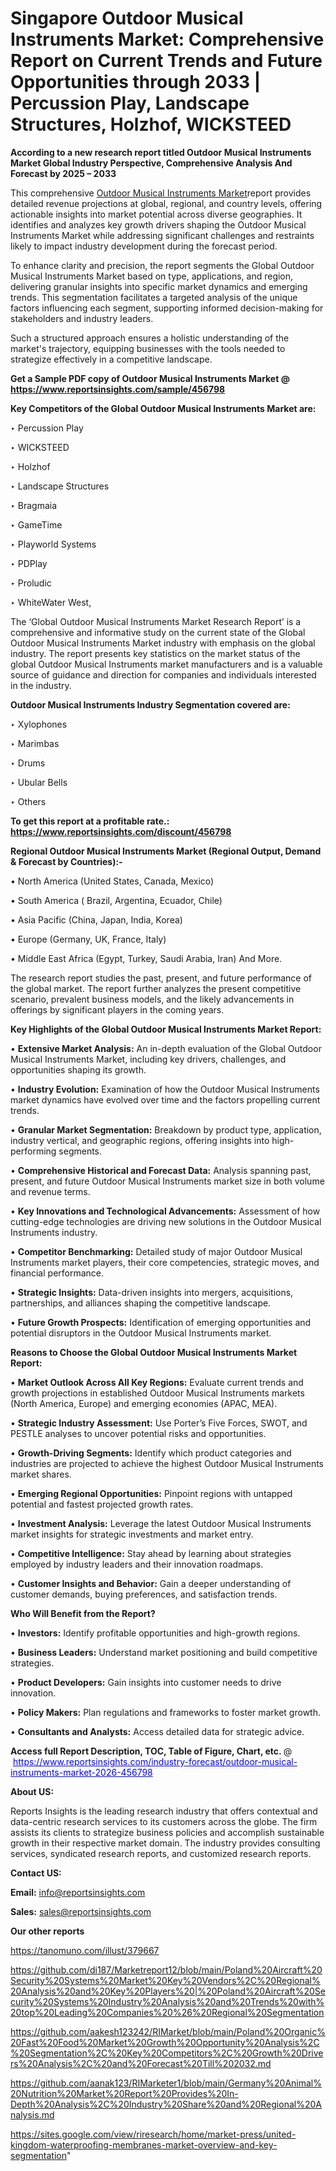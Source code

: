 # Singapore Outdoor Musical Instruments Market: Comprehensive Report on Current Trends and Future Opportunities through 2033 | Percussion Play, Landscape Structures, Holzhof, WICKSTEED

<strong>According to a new research report titled Outdoor Musical Instruments Market Global Industry Perspective, Comprehensive Analysis And Forecast by 2025 – 2033</strong>

This comprehensive <a href=https://www.reportsinsights.com/sample/456798>Outdoor Musical Instruments Market</a>report provides detailed revenue projections at global, regional, and country levels, offering actionable insights into market potential across diverse geographies. It identifies and analyzes key growth drivers shaping the Outdoor Musical Instruments Market while addressing significant challenges and restraints likely to impact industry development during the forecast period.

To enhance clarity and precision, the report segments the Global Outdoor Musical Instruments Market based on type, applications, and region, delivering granular insights into specific market dynamics and emerging trends. This segmentation facilitates a targeted analysis of the unique factors influencing each segment, supporting informed decision-making for stakeholders and industry leaders.

Such a structured approach ensures a holistic understanding of the market's trajectory, equipping businesses with the tools needed to strategize effectively in a competitive landscape.

<strong>Get a Sample PDF copy of Outdoor Musical Instruments Market </strong><strong>@<a href=https://www.reportsinsights.com/sample/456798 style=color:#0000ff;> https://www.reportsinsights.com/sample/456798</a></strong></font>

<strong>Key Competitors of the Global Outdoor Musical Instruments Market are:</strong>

‣ Percussion Play

‣ WICKSTEED

‣ Holzhof

‣ Landscape Structures

‣ Bragmaia

‣ GameTime

‣ Playworld Systems

‣ PDPlay

‣ Proludic 

‣ WhiteWater West,

The ‘Global Outdoor Musical Instruments Market Research Report’ is a comprehensive and informative study on the current state of the Global Outdoor Musical Instruments Market industry with emphasis on the global industry. The report presents key statistics on the market status of the global Outdoor Musical Instruments market manufacturers and is a valuable source of guidance and direction for companies and individuals interested in the industry.

<strong>Outdoor Musical Instruments Industry Segmentation covered are:</strong>

‣ Xylophones

‣ Marimbas

‣ Drums

‣ Ubular Bells

‣ Others

<strong>To get this report at a profitable rate.: <a href=https://www.reportsinsights.com/discount/456798 style=color:#0000ff;>https://www.reportsinsights.com/discount/456798</a></strong></font>

<strong>Regional Outdoor Musical Instruments Market (Regional Output, Demand &amp; Forecast by Countries):-</strong>

• North America (United States, Canada, Mexico)

• South America ( Brazil, Argentina, Ecuador, Chile)

• Asia Pacific (China, Japan, India, Korea)

• Europe (Germany, UK, France, Italy)

• Middle East Africa (Egypt, Turkey, Saudi Arabia, Iran) And More.

The research report studies the past, present, and future performance of the global market. The report further analyzes the present competitive scenario, prevalent business models, and the likely advancements in offerings by significant players in the coming years.

<strong>Key Highlights of the Global Outdoor Musical Instruments Market Report:</strong>

• <strong>Extensive Market Analysis:</strong> An in-depth evaluation of the Global Outdoor Musical Instruments Market, including key drivers, challenges, and opportunities shaping its growth.

• <strong>Industry Evolution:</strong> Examination of how the Outdoor Musical Instruments market dynamics have evolved over time and the factors propelling current trends.

• <strong>Granular Market Segmentation:</strong> Breakdown by product type, application, industry vertical, and geographic regions, offering insights into high-performing segments.

• <strong>Comprehensive Historical and Forecast Data:</strong> Analysis spanning past, present, and future Outdoor Musical Instruments market size in both volume and revenue terms.

• <strong>Key Innovations and Technological Advancements:</strong> Assessment of how cutting-edge technologies are driving new solutions in the Outdoor Musical Instruments industry.

• <strong>Competitor Benchmarking:</strong> Detailed study of major Outdoor Musical Instruments market players, their core competencies, strategic moves, and financial performance.

• <strong>Strategic Insights:</strong> Data-driven insights into mergers, acquisitions, partnerships, and alliances shaping the competitive landscape.

• <strong>Future Growth Prospects:</strong> Identification of emerging opportunities and potential disruptors in the Outdoor Musical Instruments market.

<strong>Reasons to Choose the Global Outdoor Musical Instruments Market Report:</strong>

• <strong>Market Outlook Across All Key Regions:</strong> Evaluate current trends and growth projections in established Outdoor Musical Instruments markets (North America, Europe) and emerging economies (APAC, MEA).

• <strong>Strategic Industry Assessment:</strong> Use Porter’s Five Forces, SWOT, and PESTLE analyses to uncover potential risks and opportunities.

• <strong>Growth-Driving Segments:</strong> Identify which product categories and industries are projected to achieve the highest Outdoor Musical Instruments market shares.

• <strong>Emerging Regional Opportunities:</strong> Pinpoint regions with untapped potential and fastest projected growth rates.

• <strong>Investment Analysis:</strong> Leverage the latest Outdoor Musical Instruments market insights for strategic investments and market entry.

• <strong>Competitive Intelligence:</strong> Stay ahead by learning about strategies employed by industry leaders and their innovation roadmaps.

• <strong>Customer Insights and Behavior:</strong> Gain a deeper understanding of customer demands, buying preferences, and satisfaction trends.

<strong>Who Will Benefit from the Report?</strong>

• <strong>Investors:</strong> Identify profitable opportunities and high-growth regions.

• <strong>Business Leaders:</strong> Understand market positioning and build competitive strategies.

• <strong>Product Developers:</strong> Gain insights into customer needs to drive innovation.

• <strong>Policy Makers:</strong> Plan regulations and frameworks to foster market growth.

• <strong>Consultants and Analysts:</strong> Access detailed data for strategic advice.
</ul>
<strong>Access full Report Description, TOC, Table of Figure, Chart, etc. </strong>@  <a href=https://www.reportsinsights.com/industry-forecast/outdoor-musical-instruments-market-2026-456798 style=color:#0000ff;>https://www.reportsinsights.com/industry-forecast/outdoor-musical-instruments-market-2026-456798</a></font>

<strong><strong>About US</strong>:</strong>

Reports Insights is the leading research industry that offers contextual and data-centric research services to its customers across the globe. The firm assists its clients to strategize business policies and accomplish sustainable growth in their respective market domain. The industry provides consulting services, syndicated research reports, and customized research reports.

<strong>Contact US:</strong>

<p class=""""><b>Email:</b> <a href=mailto:info@reportsinsights.com>info@reportsinsights.com</a></p>
<p class=""""><b>Sales:</b> <a href=mailto:sales@reportsinsights.com>sales@reportsinsights.com</a></p>

<strong>Our other reports</strong>

<a href=https://tanomuno.com/illust/379667>https://tanomuno.com/illust/379667</a>

<a href=https://github.com/di187/Marketreport12/blob/main/Poland%20Aircraft%20Security%20Systems%20Market%20Key%20Vendors%2C%20Regional%20Analysis%20and%20Key%20Players%20|%20Poland%20Aircraft%20Security%20Systems%20Industry%20Analysis%20and%20Trends%20with%20top%20Leading%20Companies%20%26%20Regional%20Segmentation>https://github.com/di187/Marketreport12/blob/main/Poland%20Aircraft%20Security%20Systems%20Market%20Key%20Vendors%2C%20Regional%20Analysis%20and%20Key%20Players%20|%20Poland%20Aircraft%20Security%20Systems%20Industry%20Analysis%20and%20Trends%20with%20top%20Leading%20Companies%20%26%20Regional%20Segmentation</a>

<a href=https://github.com/aakesh123242/RIMarket/blob/main/Poland%20Organic%20Fast%20Food%20Market%20Growth%20Opportunity%20Analysis%2C%20Segmentation%2C%20Key%20Competitors%2C%20Growth%20Drivers%20Analysis%2C%20and%20Forecast%20Till%202032.md>https://github.com/aakesh123242/RIMarket/blob/main/Poland%20Organic%20Fast%20Food%20Market%20Growth%20Opportunity%20Analysis%2C%20Segmentation%2C%20Key%20Competitors%2C%20Growth%20Drivers%20Analysis%2C%20and%20Forecast%20Till%202032.md</a>

<a href=https://github.com/aanak123/RIMarketer1/blob/main/Germany%20Animal%20Nutrition%20Market%20Report%20Provides%20In-Depth%20Analysis%2C%20Industry%20Share%20and%20Regional%20Analysis.md>https://github.com/aanak123/RIMarketer1/blob/main/Germany%20Animal%20Nutrition%20Market%20Report%20Provides%20In-Depth%20Analysis%2C%20Industry%20Share%20and%20Regional%20Analysis.md</a>

<a href=https://sites.google.com/view/riresearch/home/market-press/united-kingdom-waterproofing-membranes-market-overview-and-key-segmentation>https://sites.google.com/view/riresearch/home/market-press/united-kingdom-waterproofing-membranes-market-overview-and-key-segmentation</a>"
